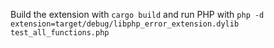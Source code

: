 Build the extension with `cargo build` and run PHP with `php -d extension=target/debug/libphp_error_extension.dylib test_all_functions.php`

